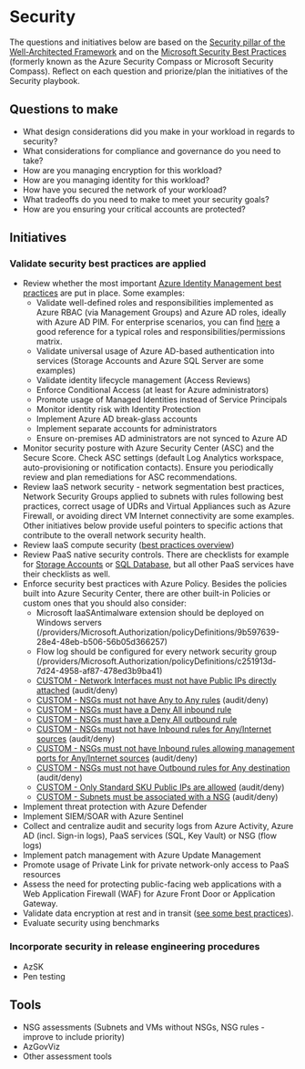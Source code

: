# Security

The questions and initiatives below are based on the [Security pillar of the Well-Architected Framework](https://docs.microsoft.com/en-us/azure/architecture/framework/security/overview) and on the [Microsoft Security Best Practices](https://docs.microsoft.com/en-us/security/compass/compass) (formerly known as the Azure Security Compass or Microsoft Security Compass). Reflect on each question and priorize/plan the initiatives of the Security playbook.

## Questions to make

* What design considerations did you make in your workload in regards to security?
* What considerations for compliance and governance do you need to take?
* How are you managing encryption for this workload?
* How are you managing identity for this workload?
* How have you secured the network of your workload?
* What tradeoffs do you need to make to meet your security goals?
* How are you ensuring your critical accounts are protected?

## Initiatives

### Validate security best practices are applied

* Review whether the most important [Azure Identity Management best practices](https://docs.microsoft.com/en-us/azure/security/fundamentals/identity-management-best-practices) are put in place. Some examples:
    * Validate well-defined roles and responsibilities implemented as Azure RBAC (via Management Groups) and Azure AD roles, ideally with Azure AD PIM. For enterprise scenarios, you can find [here](https://docs.microsoft.com/en-us/azure/cloud-adoption-framework/ready/enterprise-scale/identity-and-access-management) a good reference for a typical roles and responsibilities/permissions matrix.
    * Validate universal usage of Azure AD-based authentication into services (Storage Accounts and Azure SQL Server are some examples)
    * Validate identity lifecycle management (Access Reviews)
    * Enforce Conditional Access (at least for Azure administrators)
    * Promote usage of Managed Identities instead of Service Principals
    * Monitor identity risk with Identity Protection
    * Implement Azure AD break-glass accounts
    * Implement separate accounts for administrators
    * Ensure on-premises AD administrators are not synced to Azure AD
* Monitor security posture with Azure Security Center (ASC) and the Secure Score. Check ASC settings (default Log Analytics workspace, auto-provisioning or notification contacts). Ensure you periodically review and plan remediations for ASC recommendations.
* Review IaaS network security - network segmentation best practices, Network Security Groups applied to subnets with rules following best practices, correct usage of UDRs and Virtual Appliances such as Azure Firewall, or avoiding direct VM Internet connectivity are some examples. Other initiatives below provide useful pointers to specific actions that contribute to the overall network security health.
* Review IaaS compute security ([best practices overview](https://docs.microsoft.com/en-us/azure/virtual-machines/security-recommendations))
* Review PaaS native security controls. There are checklists for example for [Storage Accounts](https://docs.microsoft.com/en-us/azure/storage/blobs/security-recommendations) or [SQL Database](https://docs.microsoft.com/en-us/azure/azure-sql/database/security-best-practice), but all other PaaS services have their checklists as well.
* Enforce security best practices with Azure Policy. Besides the policies built into Azure Security Center, there are other built-in Policies or custom ones that you should also consider:
    * Microsoft IaaSAntimalware extension should be deployed on Windows servers (/providers/Microsoft.Authorization/policyDefinitions/9b597639-28e4-48eb-b506-56b05d366257)
    * Flow log should be configured for every network security group (/providers/Microsoft.Authorization/policyDefinitions/c251913d-7d24-4958-af87-478ed3b9ba41)
    * [CUSTOM - Network Interfaces must not have Public IPs directly attached](policy/network-nic-withpublicip-auditdeny.json) (audit/deny)
    * [CUSTOM - NSGs must not have Any to Any rules](policy/network-nsg-allowanytoany-auditdeny.json) (audit/deny)
    * [CUSTOM - NSGs must have a Deny All inbound rule](policy/network-nsg-inbound-denyall-auditifnotexists.json)
    * [CUSTOM - NSGs must have a Deny All outbound rule](policy/network-nsg-outbound-denyall-auditifnotexists.json)
    * [CUSTOM - NSGs must not have Inbound rules for Any/Internet sources](policy/network-nsg-inbound-unauthorizedsources-auditdeny.json) (audit/deny)
    * [CUSTOM - NSGs must not have Inbound rules allowing management ports for Any/Internet sources](policy/network-nsg-inbound-unauthorizedsourcesports-auditdeny.json) (audit/deny)
    * [CUSTOM - NSGs must not have Outbound rules for Any destination](policy/network-nsg-outbound-anydestination-auditdeny.json) (audit/deny)
    * [CUSTOM - Only Standard SKU Public IPs are allowed](policy/network-publicip-basic-auditdeny.json) (audit/deny)    
    * [CUSTOM - Subnets must be associated with a NSG](policy/network-subnet-withoutnsg-auditdeny.json) (audit/deny)    
* Implement threat protection with Azure Defender
* Implement SIEM/SOAR with Azure Sentinel
* Collect and centralize audit and security logs from Azure Activity, Azure AD (incl. Sign-in logs), PaaS services (SQL, Key Vault) or NSG (flow logs)
* Implement patch management with Azure Update Management
* Promote usage of Private Link for private network-only access to PaaS resources
* Assess the need for protecting public-facing web applications with a Web Application Firewall (WAF) for Azure Front Door or Application Gateway.
* Validate data encryption at rest and in transit ([see some best practices](https://docs.microsoft.com/en-us/azure/security/fundamentals/data-encryption-best-practices)).
* Evaluate security using benchmarks

### Incorporate security in release engineering procedures

* AzSK
* Pen testing

## Tools

* NSG assessments (Subnets and VMs without NSGs, NSG rules - improve to include priority)
* AzGovViz
* Other assessment tools